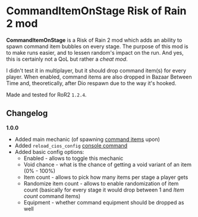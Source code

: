 # CommandItemOnStage Risk of Rain 2 mod

**CommandItemOnStage** is a Risk of Rain 2 mod which adds an ability to spawn command item bubbles on every stage. The purpose of this mod is to make runs easier, and to lessen random's impact on the run. And yes, this is certainly not a QoL but rather a *cheat mod*.

I didn't test it in multiplayer, but it should drop command item(s) for every player. When enabled, command items are also dropped in Bazaar Between Time and, theoretically, after Dio respawn due to the way it's hooked.

Made and tested for RoR2 `1.2.4`.

## Changelog

**1.0.0**

* Added main mechanic (of spawning [command items](https://riskofrain2.fandom.com/wiki/Artifacts#Command) upon)
* Added `reload_cios_config` [console command](https://riskofrain2.fandom.com/wiki/Developer_Console)
* Added basic config options:
	* Enabled - allows to toggle this mechanic
	* Void chance - what is the chance of getting a void variant of an item (0% - 100%)
	* Item count - allows to pick how many items per stage a player gets
	* Randomize item count - allows to enable randomization of item count (basically for every stage it would drop between 1 and *Item count* command items)
	* Equipment - whether command equipment should be dropped as well